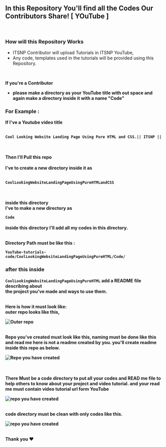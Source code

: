 ## In this Repository You'll find all the Codes Our Contributors Share! [ YOuTube ]

<br>


### How will this Repository Works
- ITSNP Contributor will upload Tutorials in ITSNP YouTube,
- Any code, templates used in the tutorials will be provided using this Repository.

<br>

<strong> If you're a Contributor<strong>
- please make a directory as your YouTube title with out space and again make a directory inside it with a name "Code"

### For Example :
If I've a Youtube video title 
<br>
<br>

```Cool Looking Website Landing Page Using Pure HTML and CSS.|| ITSNP ||``` 

<br>
<br>
Then I'll Pull this repo <br>
 <br>
I've to create a new directory inside it as 
 <br>
<br>

```CoolLookingWebsiteLandingPageUsingPureHTMLandCSS```

<br>
<br>
inside this directory <br>
I've to make a new directory as 

```Code```
<br>
<br>
inside this directory I'll add all my codes in this directory. 

<br>
Directory Path must be like this : <br>

`YouTube-tutorials-code/CoolLookingWebsiteLandingPageUsingPureHTML/Code/`

### after this inside 

``CoolLookingWebsiteLandingPageUsingPureHTML``
add a README file describing about 
<br>
the project you've made and ways to use them. 

<br>
Here is how it must look like:
<br>
outer repo looks like this,

![Outer repo](outerrepo.png)

<br>
Repo you've created must look like this, naming must be done like this and read me here is not a readme created by you. you'll create readme inside this repo as below.

![Repo you have created](Repo_you_have_created.png)


<br>
<br>
There Must be a code directory to put all your codes and READ me file to help others to know about your project and video tutorial.
and your read me must contain video tutorial url form YouTube


![repo you have created](Inside_repo_you_have_created.png)

<br>
code directory must be clean with only codes like this.



![repo you have created](Inside_code_repo.png)

<br>
<strong>Thank you<strong> ❤️
